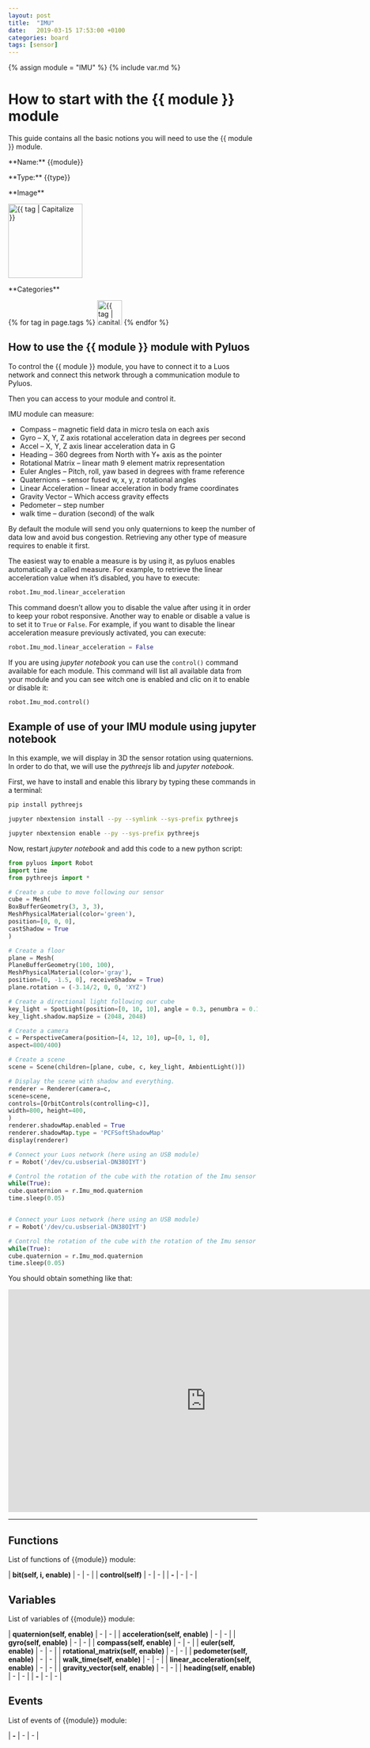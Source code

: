 ```yaml
---
layout: post
title:  "IMU"
date:   2019-03-15 17:53:00 +0100
categories: board
tags: [sensor]
---
```

{% assign module = "IMU" %}
{% include var.md %}

# How to start with the {{ module }} module

This guide contains all the basic notions you will need to use the {{ module }} module.

<div class="sheet" markdown="1">
<p class="sheet-title" markdown="1">**Name:** {{module}}</p>
<p class="sheet-title" markdown="1">**Type:** {{type}}</p>
<p class="sheet-title" markdown="1">**Image**</p>
<p class="indent" markdown="1"><img height="150" src="/assets/img/{{ module | downcase }}-module.png" alt="{{ tag | Capitalize }}"></p>
<p class="sheet-title" markdown="1">**Categories**</p>
<p class="indent" markdown="1">
{% for tag in page.tags %}
  <a href="{{ "/" | absolute_url }}tags.html"><img height="50" src="/assets/img/sticker-{{ tag }}.png" alt="{{ tag | capitalize }}"></a>
{% endfor %}
</p>
</div>

## How to use the {{ module }} module with Pyluos
To control the {{ module }} module, you have to connect it to a Luos network and connect this network through a communication module to Pyluos.

Then you can access to your module and control it.

IMU module can measure:

* Compass – magnetic field data in micro tesla on each axis
* Gyro – X, Y, Z axis rotational acceleration data in degrees per second
* Accel – X, Y, Z axis linear acceleration data in G
* Heading – 360 degrees from North with Y+ axis as the pointer
* Rotational Matrix – linear math 9 element matrix representation
* Euler Angles – Pitch, roll, yaw based in degrees with frame reference
* Quaternions – sensor fused w, x, y, z rotational angles
* Linear Acceleration – linear acceleration in body frame coordinates
* Gravity Vector – Which access gravity effects
* Pedometer – step number
* walk time – duration (second) of the walk

By default the module will send you only quaternions to keep the number of data low and avoid bus congestion. Retrieving any other type of measure requires to enable it first.

The easiest way to enable a measure is by using it, as pyluos enables automatically a called measure. For example, to retrieve the linear acceleration value when it’s disabled, you have to execute:

```python
robot.Imu_mod.linear_acceleration
```

This command doesn’t allow you to disable the value after using it in order to keep your robot responsive. Another way to enable or disable a value is to set it to `True` or `False`. For example, if you want to disable the linear acceleration measure previously activated, you can execute:

```python
robot.Imu_mod.linear_acceleration = False
```

If you are using *jupyter notebook* you can use the `control()` command available for each module. This command will list all available data from your module and you can see witch one is enabled and clic on it to enable or disable it:

```python
robot.Imu_mod.control()
```

## Example of use of your IMU module using jupyter notebook

In this example, we will display in 3D the sensor rotation using quaternions. In order to do that, we will use the *pythreejs* lib and *jupyter notebook*.

First, we have to install and enable this library by typing these commands in a terminal:

```bash
pip install pythreejs

jupyter nbextension install --py --symlink --sys-prefix pythreejs

jupyter nbextension enable --py --sys-prefix pythreejs
```

Now, restart *jupyter notebook* and add this code to a new python script:

```python
from pyluos import Robot
import time
from pythreejs import *

# Create a cube to move following our sensor
cube = Mesh(
BoxBufferGeometry(3, 3, 3),
MeshPhysicalMaterial(color='green'),
position=[0, 0, 0],
castShadow = True
)

# Create a floor
plane = Mesh(
PlaneBufferGeometry(100, 100),
MeshPhysicalMaterial(color='gray'),
position=[0, -1.5, 0], receiveShadow = True)
plane.rotation = (-3.14/2, 0, 0, 'XYZ')

# Create a directional light following our cube
key_light = SpotLight(position=[0, 10, 10], angle = 0.3, penumbra = 0.1, target = cube, castShadow = True)
key_light.shadow.mapSize = (2048, 2048)

# Create a camera
c = PerspectiveCamera(position=[4, 12, 10], up=[0, 1, 0],
aspect=800/400)

# Create a scene
scene = Scene(children=[plane, cube, c, key_light, AmbientLight()])

# Display the scene with shadow and everything.
renderer = Renderer(camera=c,
scene=scene,
controls=[OrbitControls(controlling=c)],
width=800, height=400,
)
renderer.shadowMap.enabled = True
renderer.shadowMap.type = 'PCFSoftShadowMap'
display(renderer)

# Connect your Luos network (here using an USB module)
r = Robot('/dev/cu.usbserial-DN38OIYT')

# Control the rotation of the cube with the rotation of the Imu sensor
while(True):
cube.quaternion = r.Imu_mod.quaternion
time.sleep(0.05)


# Connect your Luos network (here using an USB module)
r = Robot('/dev/cu.usbserial-DN38OIYT')

# Control the rotation of the cube with the rotation of the Imu sensor
while(True):
cube.quaternion = r.Imu_mod.quaternion
time.sleep(0.05)
```

You should obtain something like that:

<iframe width="800" height="450" src="https://www.youtube.com/embed/eTRd8a0ABMM?feature=oembed" frameborder="0" allow="accelerometer; autoplay; encrypted-media; gyroscope; picture-in-picture" allowfullscreen></iframe>

----

## Functions
List of functions of {{module}} module:

| **bit(self, i, enable)** | - | - |
| **control(self)** | - | - |
| **-** | - | - |

## Variables
List of variables of {{module}} module:

| **quaternion(self, enable)** | - | - |
| **acceleration(self, enable)** | - | - |
| **gyro(self, enable)** | - | - |
| **compass(self, enable)** | - | - |
| **euler(self, enable)** | - | - |
| **rotational_matrix(self, enable)** | - | - |
| **pedometer(self, enable)** | - | - |
| **walk_time(self, enable)** | - | - |
| **linear_acceleration(self, enable)** | - | - |
| **gravity_vector(self, enable)** | - | - |
| **heading(self, enable)** | - | - |
| **-** | - | - |

## Events
List of events of {{module}} module:

| **-** | - | - |
